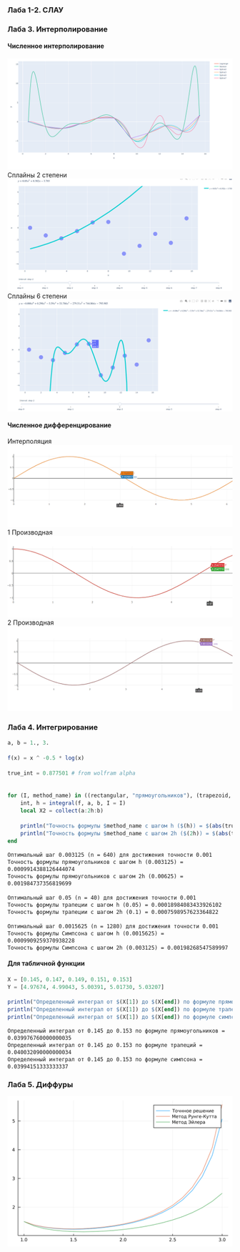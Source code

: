 
### Лаба 1-2. СЛАУ

### Лаба 3. Интерполирование
#### Численное интерполирование
![f](src/main/res/lab3/images/all.png)
Сплайны 2 степени
![f](src/main/res/lab3/images/3.png)
Сплайны 6 степени
![f](src/main/res/lab3/images/7.png)
#### Численное дифференцирование
Интерполяция
![f](src/main/res/lab3/images/f.png)
1 Производная
![f](src/main/res/lab3/images/f1.png)
2 Производная
![f](src/main/res/lab3/images/f2.png)
### Лаба 4. Интегрирование
```julia
a, b = 1., 3.

f(x) = x ^ -0.5 * log(x)

true_int = 0.877501 # from wolfram alpha


for (I, method_name) in ((rectangular, "прямоугольников"), (trapezoid, "трапеции"), (simpson, "Симпсона"))
    int, h = integral(f, a, b, I = I)
    local X2 = collect(a:2h:b)

    println("Точность формулы $method_name с шагом h ($(h)) = $(abs(true_int - int))")
    println("Точность формулы $method_name с шагом 2h ($(2h)) = $(abs(true_int - I(f.(X2), 2h)))")
end
```
```
Оптимальный шаг 0.003125 (n = 640) для достижения точности 0.001
Точность формулы прямоугольников с шагом h (0.003125) = 0.0009914388126444074
Точность формулы прямоугольников с шагом 2h (0.00625) = 0.001984737356819699

Оптимальный шаг 0.05 (n = 40) для достижения точности 0.001
Точность формулы трапеции с шагом h (0.05) = 0.00018984083433926102
Точность формулы трапеции с шагом 2h (0.1) = 0.0007598957623364822

Оптимальный шаг 0.0015625 (n = 1280) для достижения точности 0.001
Точность формулы Симпсона с шагом h (0.0015625) = 0.0009909259370938228
Точность формулы Симпсона с шагом 2h (0.003125) = 0.00198268547589997
```
#### Для табличной функции
```julia
X = [0.145, 0.147, 0.149, 0.151, 0.153]
Y = [4.97674, 4.99043, 5.00391, 5.01730, 5.03207]

println("Определенный интеграл от $(X[1]) до $(X[end]) по формуле прямоугольников = ", rectangular(Y, X[2] - X[1]))
println("Определенный интеграл от $(X[1]) до $(X[end]) по формуле трапеций = ", trapezoid(Y, X[2] - X[1]))
println("Определенный интеграл от $(X[1]) до $(X[end]) по формуле симпсона = ", simpson(Y, X[2] - X[1]))
```
```
Определенный интеграл от 0.145 до 0.153 по формуле прямоугольников = 0.039976760000000035
Определенный интеграл от 0.145 до 0.153 по формуле трапеций = 0.040032090000000034
Определенный интеграл от 0.145 до 0.153 по формуле симпсона = 0.03994151333333337
```
### Лаба 5. Диффуры
![f](src/main/res/lab5/234.svg)
